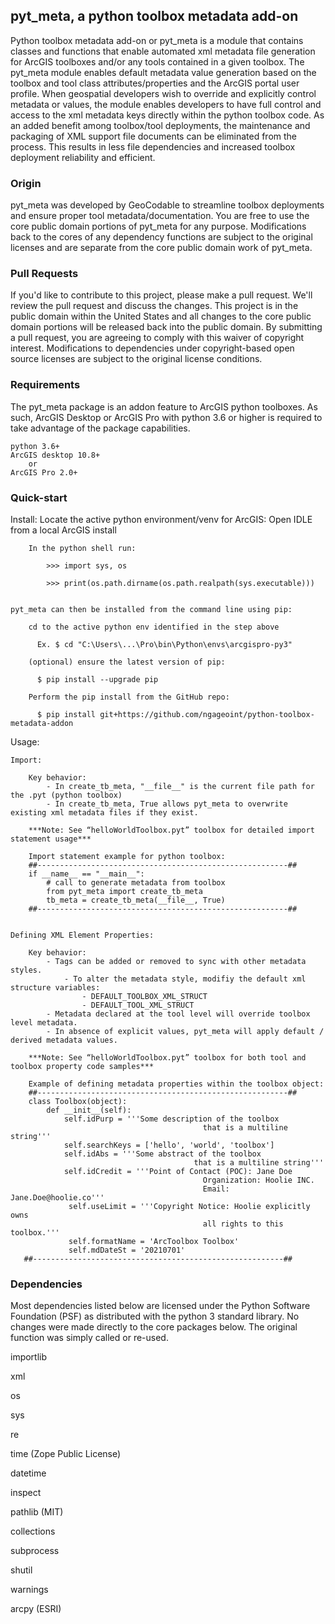 ## pyt_meta, a python toolbox metadata add-on
Python toolbox metadata add-on or pyt_meta is a module that contains classes and functions that enable automated xml metadata file generation for ArcGIS toolboxes and/or any tools contained in a given toolbox. The pyt_meta module enables default metadata value generation based on the toolbox and tool class attributes/properties and the ArcGIS portal user profile. When geospatial developers wish to override and explicitly control metadata or values, the module enables developers to have full control and access to the xml metadata keys directly within the python toolbox code. As an added benefit among toolbox/tool deployments, the maintenance and packaging of XML support file documents can be eliminated from the process. This results in less file dependencies and increased toolbox deployment reliability and efficient.

### Origin
pyt_meta was developed by GeoCodable to streamline toolbox deployments and ensure proper tool metadata/documentation. You are free to use the core public domain portions of pyt_meta for any purpose. Modifications back to the cores of any dependency functions are subject to the original licenses and are separate from the core public domain work of pyt_meta. 

### Pull Requests
If you'd like to contribute to this project, please make a pull request. We'll review the pull request and discuss the changes. This project is in the public domain within the United States and all changes to the core public domain portions will be released back into the public domain. By submitting a pull request, you are agreeing to comply with this waiver of copyright interest. Modifications to dependencies under copyright-based open source licenses are subject to the original license conditions.

### Requirements
The pyt_meta package is an addon feature to ArcGIS python toolboxes.  As such, ArcGIS Desktop or ArcGIS Pro with python 3.6 or higher is required to take advantage of the package capabilities.

    python 3.6+
    ArcGIS desktop 10.8+
        or
    ArcGIS Pro 2.0+ 

### Quick-start

Install:
	Locate the active python environment/venv for ArcGIS:
		Open IDLE from a local ArcGIS install

        In the python shell run: 

            >>> import sys, os

            >>> print(os.path.dirname(os.path.realpath(sys.executable)))


    pyt_meta can then be installed from the command line using pip:

        cd to the active python env identified in the step above

          Ex. $ cd "C:\Users\...\Pro\bin\Python\envs\arcgispro-py3"

        (optional) ensure the latest version of pip:

          $ pip install --upgrade pip

        Perform the pip install from the GitHub repo:

          $ pip install git+https://github.com/ngageoint/python-toolbox-metadata-addon

Usage:

    Import:
    
        Key behavior: 
            - In create_tb_meta, "__file__" is the current file path for the .pyt (python toolbox)
            - In create_tb_meta, True allows pyt_meta to overwrite existing xml metadata files if they exist.  
            
        ***Note: See “helloWorldToolbox.pyt” toolbox for detailed import statement usage***
        
        Import statement example for python toolbox:
        ##--------------------------------------------------------## 
        if __name__ == "__main__":     
            # call to generate metadata from toolbox     
            from pyt_meta import create_tb_meta     
            tb_meta = create_tb_meta(__file__, True)
        ##--------------------------------------------------------##


    Defining XML Element Properties:
    
        Key behavior: 
            - Tags can be added or removed to sync with other metadata styles. 
                - To alter the metadata style, modifiy the default xml structure variables:
                    - DEFAULT_TOOLBOX_XML_STRUCT
                    - DEFAULT_TOOL_XML_STRUCT
            - Metadata declared at the tool level will override toolbox level metadata. 
            - In absence of explicit values, pyt_meta will apply default / derived metadata values.

        ***Note: See “helloWorldToolbox.pyt” toolbox for both tool and toolbox property code samples***
        
        Example of defining metadata properties within the toolbox object:
        ##--------------------------------------------------------##
        class Toolbox(object):
            def __init__(self):
                self.idPurp = '''Some description of the toolbox
                                               that is a multiline string'''
                self.searchKeys = ['hello', 'world', 'toolbox']
                self.idAbs = '''Some abstract of the toolbox
                                             that is a multiline string'''
                self.idCredit = '''Point of Contact (POC): Jane Doe
                                               Organization: Hoolie INC.
                                               Email: Jane.Doe@hoolie.co'''
                 self.useLimit = '''Copyright Notice: Hoolie explicitly owns
                                               all rights to this toolbox.'''
                 self.formatName = 'ArcToolbox Toolbox'
                 self.mdDateSt = '20210701'
       ##--------------------------------------------------------##
       
### Dependencies
Most dependencies listed below are licensed under the Python Software Foundation (PSF) as distributed with the python 3 standard library.  No changes were made directly to the core packages below. The original function was simply called or re-used. 

importlib

xml

os

sys

re

time (Zope Public License)

datetime

inspect

pathlib (MIT)

collections

subprocess

shutil

warnings

arcpy (ESRI) 

